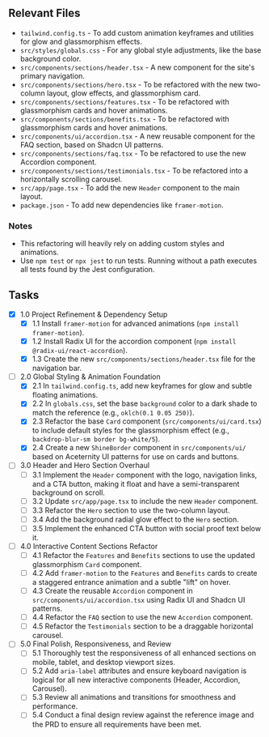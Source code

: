 ## Relevant Files

- `tailwind.config.ts` - To add custom animation keyframes and utilities for glow and glassmorphism effects.
- `src/styles/globals.css` - For any global style adjustments, like the base background color.
- `src/components/sections/header.tsx` - A new component for the site's primary navigation.
- `src/components/sections/hero.tsx` - To be refactored with the new two-column layout, glow effects, and glassmorphism card.
- `src/components/sections/features.tsx` - To be refactored with glassmorphism cards and hover animations.
- `src/components/sections/benefits.tsx` - To be refactored with glassmorphism cards and hover animations.
- `src/components/ui/accordion.tsx` - A new reusable component for the FAQ section, based on Shadcn UI patterns.
- `src/components/sections/faq.tsx` - To be refactored to use the new Accordion component.
- `src/components/sections/testimonials.tsx` - To be refactored into a horizontally scrolling carousel.
- `src/app/page.tsx` - To add the new `Header` component to the main layout.
- `package.json` - To add new dependencies like `framer-motion`.

### Notes

- This refactoring will heavily rely on adding custom styles and animations.
- Use `npm test` or `npx jest` to run tests. Running without a path executes all tests found by the Jest configuration.

## Tasks

- [x] 1.0 Project Refinement & Dependency Setup
  - [x] 1.1 Install `framer-motion` for advanced animations (`npm install framer-motion`).
  - [x] 1.2 Install Radix UI for the accordion component (`npm install @radix-ui/react-accordion`).
  - [x] 1.3 Create the new `src/components/sections/header.tsx` file for the navigation bar.

- [ ] 2.0 Global Styling & Animation Foundation
  - [x] 2.1 In `tailwind.config.ts`, add new keyframes for glow and subtle floating animations.
  - [x] 2.2 In `globals.css`, set the base `background` color to a dark shade to match the reference (e.g., `oklch(0.1 0.05 250)`).
  - [x] 2.3 Refactor the base `Card` component (`src/components/ui/card.tsx`) to include default styles for the glassmorphism effect (e.g., `backdrop-blur-sm border bg-white/5`).
  - [x] 2.4 Create a new `ShineBorder` component in `src/components/ui/` based on Aceternity UI patterns for use on cards and buttons.

- [ ] 3.0 Header and Hero Section Overhaul
  - [ ] 3.1 Implement the `Header` component with the logo, navigation links, and a CTA button, making it float and have a semi-transparent background on scroll.
  - [ ] 3.2 Update `src/app/page.tsx` to include the new `Header` component.
  - [ ] 3.3 Refactor the `Hero` section to use the two-column layout.
  - [ ] 3.4 Add the background radial glow effect to the `Hero` section.
  - [ ] 3.5 Implement the enhanced CTA button with social proof text below it.

- [ ] 4.0 Interactive Content Sections Refactor
  - [ ] 4.1 Refactor the `Features` and `Benefits` sections to use the updated glassmorphism `Card` component.
  - [ ] 4.2 Add `framer-motion` to the `Features` and `Benefits` cards to create a staggered entrance animation and a subtle "lift" on hover.
  - [ ] 4.3 Create the reusable `Accordion` component in `src/components/ui/accordion.tsx` using Radix UI and Shadcn UI patterns.
  - [ ] 4.4 Refactor the `FAQ` section to use the new `Accordion` component.
  - [ ] 4.5 Refactor the `Testimonials` section to be a draggable horizontal carousel.

- [ ] 5.0 Final Polish, Responsiveness, and Review
  - [ ] 5.1 Thoroughly test the responsiveness of all enhanced sections on mobile, tablet, and desktop viewport sizes.
  - [ ] 5.2 Add `aria-label` attributes and ensure keyboard navigation is logical for all new interactive components (Header, Accordion, Carousel).
  - [ ] 5.3 Review all animations and transitions for smoothness and performance.
  - [ ] 5.4 Conduct a final design review against the reference image and the PRD to ensure all requirements have been met. 